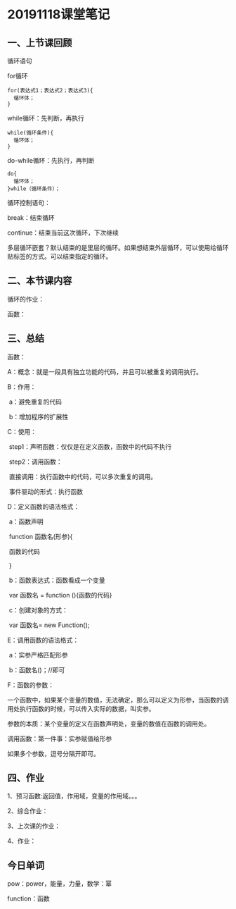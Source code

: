 # 20191118课堂笔记

## 一、上节课回顾

循环语句

for循环

```
for(表达式1；表达式2；表达式3){
  循环体；
}
```



while循环：先判断，再执行

```
while(循环条件){
  循环体；
}
```



do-while循环：先执行，再判断

```
do{
  循环体；
}while（循环条件）；
```

循环控制语句：

break：结束循环

continue：结束当前这次循环，下次继续

多层循环嵌套？默认结束的是里层的循环。如果想结束外层循环，可以使用给循环贴标签的方式。可以结束指定的循环。



## 二、本节课内容

循环的作业：

函数：

## 三、总结

函数：

A：概念：就是一段具有独立功能的代码，并且可以被重复的调用执行。

B：作用：

​	a：避免重复的代码

​	b：增加程序的扩展性

C：使用：

​	step1：声明函数：仅仅是在定义函数，函数中的代码不执行

​	step2：调用函数：

​		直接调用：执行函数中的代码，可以多次重复的调用。

​		事件驱动的形式：执行函数

D：定义函数的语法格式：

​	a：函数声明

​		function 函数名(形参){

​			函数的代码

​		}

​	b：函数表达式：函数看成一个变量

​		var 函数名 = function (){函数的代码}

​	c：创建对象的方式：

​		var 函数名= new Function();



E：调用函数的语法格式：

​	a：实参严格匹配形参

​	b：函数名()；//即可



F：函数的参数：

一个函数中，如果某个变量的数值，无法确定，那么可以定义为形参，当函数的调用处执行函数的时候，可以传入实际的数据，叫实参。

参数的本质：某个变量的定义在函数声明处，变量的数值在函数的调用处。

调用函数：第一件事：实参赋值给形参

如果多个参数，逗号分隔开即可。





## 四、作业

1、预习函数:返回值，作用域，变量的作用域。。。

2、综合作业：

3、上次课的作业：

4、作业：

## 今日单词

pow：power，能量，力量，数学：幂

function：函数